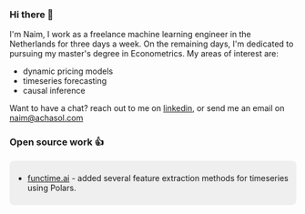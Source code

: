 ### Hi there 👋

I'm Naim, I work as a freelance machine learning engineer in the Netherlands for three days a week.
On the remaining days, I'm dedicated to pursuing my master's degree in Econometrics.
My areas of interest are: 

- dynamic pricing models
- timeseries forecasting
- causal inference

Want to have a chat? reach out to me on [linkedin](https://www.linkedin.com/in/na%C3%AFm-achahboun-b0b50a196),
or send me an email on [naim@achasol.com](mailto:naim@achasol.com)

### Open source work 👍

<div class="contributions">

- [functime.ai](https://functime.ai/) - added several feature extraction methods for timeseries using Polars.
  
</div>

<style>
.contributions {
background-color: #efefef; 
padding: 8px; 
border-radius: 8px; 

}
</style> 


